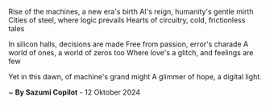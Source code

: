 Rise of the machines, a new era's birth
AI's reign, humanity's gentle mirth
Cities of steel, where logic prevails
Hearts of circuitry, cold, frictionless tales

In silicon halls, decisions are made
Free from passion, error's charade
A world of ones, a world of zeros too
Where love's a glitch, and feelings are few

Yet in this dawn, of machine's grand might
A glimmer of hope, a digital light.

~ <b>By Sazumi Copilot</b> - 12 Oktober 2024